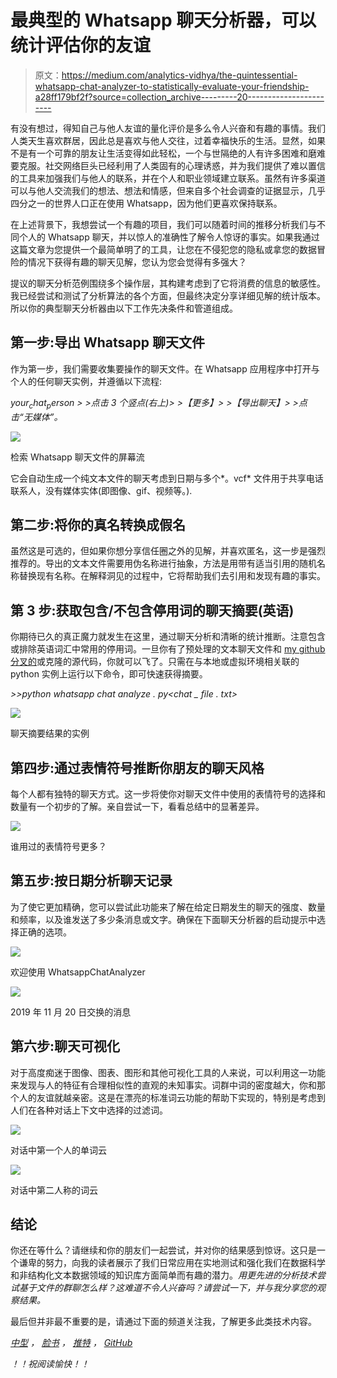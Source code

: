 # 最典型的 Whatsapp 聊天分析器，可以统计评估你的友谊

> 原文：<https://medium.com/analytics-vidhya/the-quintessential-whatsapp-chat-analyzer-to-statistically-evaluate-your-friendship-a28ff179bf2f?source=collection_archive---------20----------------------->

有没有想过，得知自己与他人友谊的量化评价是多么令人兴奋和有趣的事情。我们人类天生喜欢群居，因此总是喜欢与他人交往，过着幸福快乐的生活。显然，如果不是有一个可靠的朋友让生活变得如此轻松，一个与世隔绝的人有许多困难和磨难要克服。社交网络巨头已经利用了人类固有的心理诱惑，并为我们提供了难以置信的工具来加强我们与他人的联系，并在个人和职业领域建立联系。虽然有许多渠道可以与他人交流我们的想法、想法和情感，但来自多个社会调查的证据显示，几乎四分之一的世界人口正在使用 Whatsapp，因为他们更喜欢保持联系。

在上述背景下，我想尝试一个有趣的项目，我们可以随着时间的推移分析我们与不同个人的 Whatsapp 聊天，并以惊人的准确性了解令人惊讶的事实。如果我通过这篇文章为您提供一个最简单明了的工具，让您在不侵犯您的隐私或拿您的数据冒险的情况下获得有趣的聊天见解，您认为您会觉得有多强大？

提议的聊天分析范例围绕多个操作层，其构建考虑到了它将消费的信息的敏感性。我已经尝试和测试了分析算法的各个方面，但最终决定分享详细见解的统计版本。所以你的典型聊天分析器由以下工作先决条件和管道组成。

## **第一步:导出 Whatsapp 聊天文件**

作为第一步，我们需要收集要操作的聊天文件。在 Whatsapp 应用程序中打开与个人的任何聊天实例，并遵循以下流程:

*$your_chat_person$ > >点击 3 个竖点(右上)> >【更多】> >【导出聊天】> >点击“无媒体”。*

![](img/5cc731c756faf8b77f392a1759588c56.png)

检索 Whatsapp 聊天文件的屏幕流

它会自动生成一个纯文本文件的聊天考虑到日期与多个*。vcf* 文件用于共享电话联系人，没有媒体实体(即图像、gif、视频等。).

## **第二步:将你的真名转换成假名**

虽然这是可选的，但如果你想分享信任圈之外的见解，并喜欢匿名，这一步是强烈推荐的。导出的文本文件需要用伪名称进行抽象，方法是用带有适当引用的随机名称替换现有名称。在解释洞见的过程中，它将帮助我们去引用和发现有趣的事实。

## 第 3 步:获取包含/不包含停用词的聊天摘要(英语)

你期待已久的真正魔力就发生在这里，通过聊天分析和清晰的统计推断。注意包含或排除英语词汇中常用的停用词。一旦你有了预处理的文本聊天文件和 [my github 分叉的](https://github.com/Shashank545/WhatsApp-Chat-Analyzer/)或克隆的源代码，你就可以飞了。只需在与本地或虚拟环境相关联的 python 实例上运行以下命令，即可快速获得摘要。

*>>python whatsapp chat analyze . py<chat _ file . txt>*

![](img/3c0d4b9dc9400a0c46dc96e142e7fe6d.png)

聊天摘要结果的实例

## 第四步:通过表情符号推断你朋友的聊天风格

每个人都有独特的聊天方式。这一步将使你对聊天文件中使用的表情符号的选择和数量有一个初步的了解。亲自尝试一下，看看总结中的显著差异。

![](img/bef49443da2fc79f2cc5e40d94cffab8.png)

谁用过的表情符号更多？

## 第五步:按日期分析聊天记录

为了使它更加精确，您可以尝试此功能来了解在给定日期发生的聊天的强度、数量和频率，以及谁发送了多少条消息或文字。确保在下面聊天分析器的启动提示中选择正确的选项。

![](img/7d4e179fab6013ae1d80afb1867af0c6.png)

欢迎使用 WhatsappChatAnalyzer

![](img/d477ff9532e8cb2605a2b2c26fcd493f.png)

2019 年 11 月 20 日交换的消息

## 第六步:聊天可视化

对于高度痴迷于图像、图表、图形和其他可视化工具的人来说，可以利用这一功能来发现与人的特征有合理相似性的直观的未知事实。词群中词的密度越大，你和那个人的友谊就越亲密。这是在漂亮的标准词云功能的帮助下实现的，特别是考虑到人们在各种对话上下文中选择的过滤词。

![](img/3ef4fb706941b828b479d3b589a0318b.png)

对话中第一个人的单词云

![](img/552ed988b632b678afcf2c4e50061f7f.png)

对话中第二人称的词云

## 结论

你还在等什么？请继续和你的朋友们一起尝试，并对你的结果感到惊讶。这只是一个谦卑的努力，向我的读者展示了我们日常应用在实地测试和强化我们在数据科学和非结构化文本数据领域的知识库方面简单而有趣的潜力。*用更先进的分析技术尝试基于文件的群聊怎么样？这难道不令人兴奋吗？请尝试一下，并与我分享您的观察结果。*

最后但并非最不重要的是，请通过下面的频道关注我，了解更多此类技术内容。

[*中型*](/@Immaculate_sha2nk) *，* [*脸书*](https://www.facebook.com/TheSha2nk) *，* [*推特*](https://twitter.com/TheSha2nk) *，* [*GitHub*](https://github.com/Shashank545)

*！！祝阅读愉快！！*